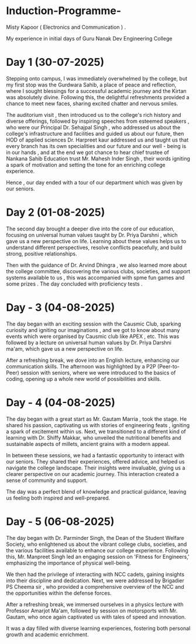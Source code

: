 # Induction-Programme-
Misty Kapoor  ( Electronics and Communication ) .

My experience in initial days of Guru Nanak Dev Engineering College 
# Day 1 (30-07-2025) 
Stepping onto campus, I was immediately overwhelmed by the college, but my first stop was the Gurdwara Sahib, a place of peace and reflection, where I sought blessings for a successful academic journey and the Kirtan was absolutely divine. Following this, the delightful refreshments provided a chance to meet new faces, sharing excited chatter and nervous smiles.  

The auditorium visit , then introduced us to the college's rich history and diverse offerings, followed by inspiring speeches from esteemed speakers , who were our Principal Dr. Sehajpal Singh , who addressed us about the college's infrastructure and facilities and guided us about our future, then HOD of applied sciences Dr. Harpreet kaur addressed us and taught us that every branch has its own specialities and our future and our well - being is in our hands , and at the end we got chance to hear chief trustee of Nankana Sahib Education trust Mr. Mahesh Inder Singh , their words igniting a spark of motivation and setting the tone for an enriching college experience. 

Hence , our day ended with a tour of our department which was given by our seniors. 
# Day 2 (01-08-2025) 
The second day brought a deeper dive into the core of our education, focusing on universal human values taught by  Dr. Priya Darshni , which gave us a new perspective on life. Learning about these values helps us to understand different perspectives, resolve conflicts peacefully, and build strong, positive relationships. 

Then with the guidance of Dr. Arvind  Dhingra , we also learned more about the college committee, discovering the various clubs, societies, and support systems available to us , this was accompanied with spme fun games and some prizes . The day concluded with proficiency tests .

# Day - 3 (04-08-2025)
The day began with an exciting session with the Causmic Club, sparking curiosity and igniting our imaginations , and we got to know about many events which were organised by Causmic club like APEX , etc. This was followed by a lecture on universal human values by Dr. Priya Darshni ma'am, which gave us a new perspective on life. 

After a refreshing break, we dove into an English lecture, enhancing our communication skills. The afternoon was highlighted by a P2P (Peer-to-Peer) session with seniors, where we were introduced to the basics of coding, opening up a whole new world of possibilities and skills.

# Day - 4 (04-08-2025)
The day began with a great start as Mr. Gautam Marria ,  took the stage. He shared his passion, captivating us with stories of engineering feats , igniting a spark of excitement within us. Next, we transitioned to a different kind of learning with Dr. Shiffy Makkar, who unveiled the nutritional benefits and sustainable aspects of millets, ancient grains with a modern appeal.

In between these sessions, we had a fantastic opportunity to interact with our seniors. They shared their experiences, offered advice, and helped us navigate the college landscape. Their insights were invaluable, giving us a clearer perspective on our academic journey. This interaction created a sense of community and support. 

The day was a perfect blend of  knowledge and practical guidance, leaving us feeling both inspired and well-prepared.

# Day - 5 (06-08-2025)
The day began with Dr. Parminder Singh, the Dean of the Student Welfare Society, who enlightened us about the vibrant college clubs, societies, and the various facilities available to enhance our college experience. Following this, Mr. Manpreet Singh led an engaging session on 'Fitness for Engineers,' emphasizing the importance of physical well-being.

We then had the privilege of interacting with NCC cadets, gaining insights into their discipline and dedication. Next, we were addressed by Brigadier PS Cheema sir , who provided a comprehensive overview of the NCC and the opportunities within the defense forces.

After a refreshing break, we immersed ourselves in a physics lecture with Professor Amarjot Ma'am, followed by session on motorsports with Mr. Gautam, who once again captivated us with tales of speed and innovation. 

It was a day filled with diverse learning experiences, fostering both personal growth and academic enrichment.

